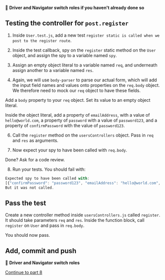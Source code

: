 :twisted_rightwards_arrows: **Driver and Navigator switch roles if you haven't already done so**

## Testing the controller for `post.register`

1. Inside `User.test.js`, add a new test `register static is called when we post to the register route`.

2. Inside the test callback, spy on the `register` static method on the `User` object, and assign the spy to a variable named `spy`.

3. Assign an empty object literal to a variable named `req`, and underneath assign another to a variable named `res`.

4. Again, we will use `body-parser` to parse our actual form, which will add the input field names and values onto properties on the `req.body` object. We therefore need to mock our `req` object to have these fields. 

Add a `body` property to your `req` object. Set its value to an empty object literal.

Inside the object literal, add a property of `emailAddress`, with a value of `hello@world.com`, a property of `password` with a value of `password123`, and a property of `confirmPassword` with the value of `password123`.

6. Call the `register` method on the `usersControllers` object. Pass in `req` and `res` as arguments.

7. Now expect your spy to have been called with `req.body`.

Done? Ask for a code review.

8. Run your tests. You should fail with:

```js
Expected spy to have been called with:
[{"confirmPassword": "password123", "emailAddress": "hello@world.com", "password": "password123"}]
But it was not called.
```

## Pass the test

Create a new controller method inside `usersControllers.js` called `register`. It should take parameters `req` and `res`. Inside the function block, call `register` on `User` and pass in `req.body`.

You should now pass.

## Add, commit and push

:twisted_rightwards_arrows: **Driver and Navigator switch roles**

[Continue to part 8](lesson1_part8.md)
